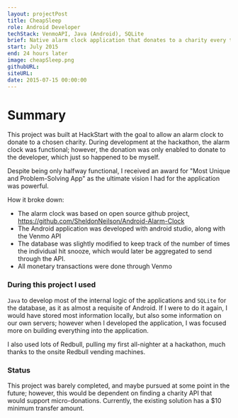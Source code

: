 ```yaml
---
layout: projectPost
title: CheapSleep
role: Android Developer
techStack: VenmoAPI, Java (Android), SQLite
brief: Native alarm clock application that donates to a charity every time you snooze the alarm
start: July 2015
end: 24 hours later
image: cheapSleep.png
githubURL:
siteURL:
date: 2015-07-15 00:00:00
---
```


# Summary

This project was built at HackStart with the goal to allow an alarm clock to donate to a chosen charity. During development at the hackathon, the alarm clock was functional; however, the donation was only enabled to donate to the developer, which just so happened to be myself. 

Despite being only halfway functional, I received an award for "Most Unique and Problem-Solving App" as the ultimate vision I had for the application was powerful.  

How it broke down:
- The alarm clock was based on open source github project, https://github.com/SheldonNeilson/Android-Alarm-Clock
- The Android application was developed with android studio, along with the Venmo API
- The database was slightly modified to keep track of the number of times the individual hit snooze, which would later be aggregated to send through the API.
- All monetary transactions were done through Venmo

### During this project I used

`Java` to develop most of the internal logic of the applications and `SQLite` for the database, as it as almost a requisite of Android. If I were to do it again, I would have stored most information locally, but also some information on our own servers; however when I developed the application, I was focused more on building everything into the application.

I also used lots of Redbull, pulling my first all-nighter at a hackathon, much thanks to the onsite Redbull vending machines.

### Status
This project was barely completed, and maybe pursued at some point in the future; however, this would be dependent on finding a charity API that would support micro-donations. Currently, the existing solution has a $10 minimum transfer amount. 
